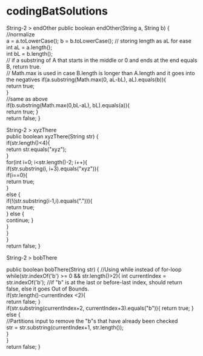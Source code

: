 # codingBatSolutions

String-2 > endOther
public boolean endOther(String a, String b) {
//normalize   
  a = a.toLowerCase();
  b = b.toLowerCase();
// storing length as aL for ease    
  int aL = a.length();   
  int bL = b.length();   
// if a substring of A that starts in the middle or 0 and ends at the end equals B, return true.    
// Math.max is used in case B.length is longer than A.length and it goes into the negatives
  if(a.substring(Math.max(0, aL-bL), aL).equals(b)){   
    return true;   
  }       
//same as above   
  if(b.substring(Math.max(0,bL-aL), bL).equals(a)){   
    return true;
  }   
  return false;
}  
  
String-2 > xyzThere   
public boolean xyzThere(String str) {  
  if(str.length()<4){  
    return str.equals("xyz");  
    }  
  for(int i=0; i<str.length()-2; i++){  
    if(str.substring(i, i+3).equals("xyz")){  
      if(i==0){  
        return true;  
      }  
      else {  
      if(!(str.substring(i-1,i).equals("."))){  
        return true;  
      } else {  
        continue;
      }  
    }  
  }  
  }  
  return false;
 }  


String-2 > bobThere

 public boolean bobThere(String str) {
 //Using while instead of for-loop
  while(str.indexOf('b') >= 0 && str.length()>2){
    int currentIndex = str.indexOf('b');
    //if "b" is at the last or before-last index, should return false, else it goes Out of Bounds.    
    if(str.length()-currentIndex <2){  
      return false;
    }   
    if(str.substring(currentIndex+2, currentIndex+3).equals("b")){
      return true;
    } 
    else {  
    //Partitions input to remove the "b"s that have already been checked    
      str = str.substring(currentIndex+1, str.length());  
    }  
  }  
  return false;
}  



